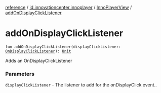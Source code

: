 [reference](../../index.md) / [id.innovationcenter.innoplayer](../index.md) / [InnoPlayerView](index.md) / [addOnDisplayClickListener](./add-on-display-click-listener.md)

# addOnDisplayClickListener

`fun addOnDisplayClickListener(displayClickListener: `[`OnDisplayClickListener`](../../id.innovationcenter.innoplayer.events.listeners/-video-player-events/-on-display-click-listener/index.md)`): `[`Unit`](https://kotlinlang.org/api/latest/jvm/stdlib/kotlin/-unit/index.html)

Adds an OnDisplayClickListener

### Parameters

`displayClickListener` - The listener to add for the onDisplayClick event..